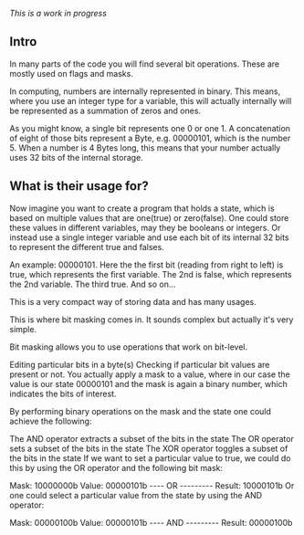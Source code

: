 *This is a work in progress*

## Intro

In many parts of the code you will find several bit operations. These are mostly used on flags and masks.

In computing, numbers are internally represented in binary. This means, where you use an integer type for a variable, this will actually internally will be represented as a summation of zeros and ones.

As you might know, a single bit represents one 0 or one 1. A concatenation of eight of those bits represent a Byte, e.g. 00000101, which is the number 5.
When a number is 4 Bytes long, this means that your number actually uses 32 bits of the internal storage.


## What is their usage for?

Now imagine you want to create a program that holds a state, which is based on multiple values that are one(true) or zero(false). One could store these values in different variables, may they be booleans or integers. Or instead use a single integer variable and use each bit of its internal 32 bits to represent the different true and falses.

An example: 00000101. Here the the first bit (reading from right to left) is true, which represents the first variable. The 2nd is false, which represents the 2nd variable. The third true. And so on...

This is a very compact way of storing data and has many usages.

This is where bit masking comes in. It sounds complex but actually it's very simple.

Bit masking allows you to use operations that work on bit-level.

Editing particular bits in a byte(s)
Checking if particular bit values are present or not.
You actually apply a mask to a value, where in our case the value is our state 00000101 and the mask is again a binary number, which indicates the bits of interest.

By performing binary operations on the mask and the state one could achieve the following:

The AND operator extracts a subset of the bits in the state
The OR operator sets a subset of the bits in the state
The XOR operator toggles a subset of the bits in the state
If we want to set a particular value to true, we could do this by using the OR operator and the following bit mask:

Mask:   10000000b
Value:  00000101b
---- OR ---------
Result: 10000101b
Or one could select a particular value from the state by using the AND operator:

Mask:   00000100b
Value:  00000101b
---- AND ---------
Result: 00000100b
